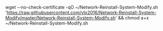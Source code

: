 wget --no-check-certificate -qO ~/Network-Reinstall-System-Modify.sh 'https://raw.githubusercontent.com/ylx2016/Network-Reinstall-System-Modify/master/Network-Reinstall-System-Modify.sh' && chmod a+x ~/Network-Reinstall-System-Modify.sh
